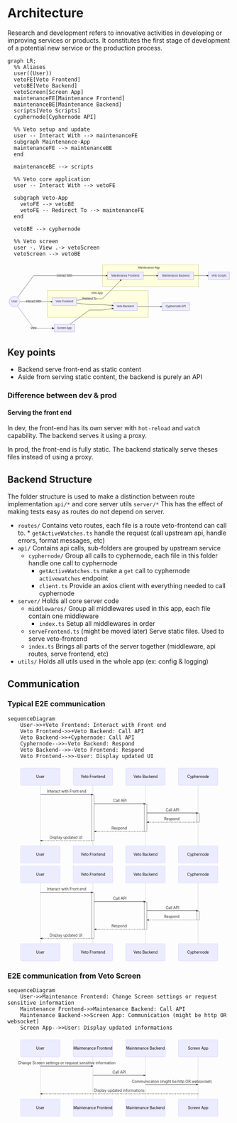 # Architecture

Research and development refers to innovative activities in developing or improving services or products. It constitutes the first stage of development of a potential new service or the production process.

```mermaid
graph LR;
  %% Aliases
  user((User))
  vetoFE[Veto Frontend]
  vetoBE[Veto Backend]
  vetoScreen[Screen App]
  maintenanceFE[Maintenance Frontend]
  maintenanceBE[Maintenance Backend]
  scripts[Veto Scripts]
  cyphernode[Cyphernode API]

  %% Veto setup and update
  user -- Interact With --> maintenanceFE
  subgraph Maintenance-App
  maintenanceFE --> maintenanceBE
  end

  maintenanceBE --> scripts

  %% Veto core application
  user -- Interact With --> vetoFE

  subgraph Veto-App
    vetoFE --> vetoBE
    vetoFE -- Redirect To --> maintenanceFE
  end

  vetoBE --> cyphernode

  %% Veto screen
  user -. View .-> vetoScreen
  vetoScreen --> vetoBE
```

<svg id="mermaid-1585416748728" width="1124.949951171875" xmlns="http://www.w3.org/2000/svg" height="353.7166748046875" viewBox="0 0 1124.949951171875 353.7166748046875">
<style> #mermaid-1585416748728 .label { font-family: 'trebuchet ms', verdana, arial; font-family: var(--mermaid-font-family); color: #333; } #mermaid-1585416748728 .label text { fill: #333; } #mermaid-1585416748728 .node rect, #mermaid-1585416748728 .node circle, #mermaid-1585416748728 .node ellipse, #mermaid-1585416748728 .node polygon, #mermaid-1585416748728 .node path { fill: #ECECFF; stroke: #9370DB; stroke-width: 1px; } #mermaid-1585416748728 .node .label { text-align: center; } #mermaid-1585416748728 .node.clickable { cursor: pointer; } #mermaid-1585416748728 .arrowheadPath { fill: #333333; } #mermaid-1585416748728 .edgePath .path { stroke: #333333; stroke-width: 1.5px; } #mermaid-1585416748728 .edgeLabel { background-color: #e8e8e8; text-align: center; } #mermaid-1585416748728 .cluster rect { fill: #ffffde; stroke: #aaaa33; stroke-width: 1px; } #mermaid-1585416748728 .cluster text { fill: #333; } #mermaid-1585416748728 div.mermaidTooltip { position: absolute; text-align: center; max-width: 200px; padding: 2px; font-family: 'trebuchet ms', verdana, arial; font-family: var(--mermaid-font-family); font-size: 12px; background: #ffffde; border: 1px solid #aaaa33; border-radius: 2px; pointer-events: none; z-index: 100; } #mermaid-1585416748728 .actor { stroke: #CCCCFF; fill: #ECECFF; } #mermaid-1585416748728 text.actor { fill: black; stroke: none; } #mermaid-1585416748728 .actor-line { stroke: grey; } #mermaid-1585416748728 .messageLine0 { stroke-width: 1.5; stroke-dasharray: '2 2'; stroke: #333; } #mermaid-1585416748728 .messageLine1 { stroke-width: 1.5; stroke-dasharray: '2 2'; stroke: #333; } #mermaid-1585416748728 #arrowhead { fill: #333; } #mermaid-1585416748728 .sequenceNumber { fill: white; } #mermaid-1585416748728 #sequencenumber { fill: #333; } #mermaid-1585416748728 #crosshead path { fill: #333 !important; stroke: #333 !important; } #mermaid-1585416748728 .messageText { fill: #333; stroke: none; } #mermaid-1585416748728 .labelBox { stroke: #CCCCFF; fill: #ECECFF; } #mermaid-1585416748728 .labelText { fill: black; stroke: none; } #mermaid-1585416748728 .loopText { fill: black; stroke: none; } #mermaid-1585416748728 .loopLine { stroke-width: 2; stroke-dasharray: '2 2'; stroke: #CCCCFF; } #mermaid-1585416748728 .note { stroke: #aaaa33; fill: #fff5ad; } #mermaid-1585416748728 .noteText { fill: black; stroke: none; font-family: 'trebuchet ms', verdana, arial; font-family: var(--mermaid-font-family); font-size: 14px; } #mermaid-1585416748728 .activation0 { fill: #f4f4f4; stroke: #666; } #mermaid-1585416748728 .activation1 { fill: #f4f4f4; stroke: #666; } #mermaid-1585416748728 .activation2 { fill: #f4f4f4; stroke: #666; } #mermaid-1585416748728 .mermaid-main-font { font-family: "trebuchet ms", verdana, arial; font-family: var(--mermaid-font-family); } #mermaid-1585416748728 .section { stroke: none; opacity: 0.2; } #mermaid-1585416748728 .section0 { fill: rgba(102, 102, 255, 0.49); } #mermaid-1585416748728 .section2 { fill: #fff400; } #mermaid-1585416748728 .section1, #mermaid-1585416748728 .section3 { fill: white; opacity: 0.2; } #mermaid-1585416748728 .sectionTitle0 { fill: #333; } #mermaid-1585416748728 .sectionTitle1 { fill: #333; } #mermaid-1585416748728 .sectionTitle2 { fill: #333; } #mermaid-1585416748728 .sectionTitle3 { fill: #333; } #mermaid-1585416748728 .sectionTitle { text-anchor: start; font-size: 11px; text-height: 14px; font-family: 'trebuchet ms', verdana, arial; font-family: var(--mermaid-font-family); } #mermaid-1585416748728 .grid .tick { stroke: lightgrey; opacity: 0.8; shape-rendering: crispEdges; } #mermaid-1585416748728   .grid .tick text { font-family: 'trebuchet ms', verdana, arial; font-family: var(--mermaid-font-family); } #mermaid-1585416748728 .grid path { stroke-width: 0; } #mermaid-1585416748728 .today { fill: none; stroke: red; stroke-width: 2px; } #mermaid-1585416748728 .task { stroke-width: 2; } #mermaid-1585416748728 .taskText { text-anchor: middle; font-family: 'trebuchet ms', verdana, arial; font-family: var(--mermaid-font-family); } #mermaid-1585416748728 .taskText:not([font-size]) { font-size: 11px; } #mermaid-1585416748728 .taskTextOutsideRight { fill: black; text-anchor: start; font-size: 11px; font-family: 'trebuchet ms', verdana, arial; font-family: var(--mermaid-font-family); } #mermaid-1585416748728 .taskTextOutsideLeft { fill: black; text-anchor: end; font-size: 11px; } #mermaid-1585416748728 .task.clickable { cursor: pointer; } #mermaid-1585416748728 .taskText.clickable { cursor: pointer; fill: #003163 !important; font-weight: bold; } #mermaid-1585416748728 .taskTextOutsideLeft.clickable { cursor: pointer; fill: #003163 !important; font-weight: bold; } #mermaid-1585416748728 .taskTextOutsideRight.clickable { cursor: pointer; fill: #003163 !important; font-weight: bold; } #mermaid-1585416748728 .taskText0, #mermaid-1585416748728 .taskText1, #mermaid-1585416748728 .taskText2, #mermaid-1585416748728 .taskText3 { fill: white; } #mermaid-1585416748728 .task0, #mermaid-1585416748728 .task1, #mermaid-1585416748728 .task2, #mermaid-1585416748728 .task3 { fill: #8a90dd; stroke: #534fbc; } #mermaid-1585416748728 .taskTextOutside0, #mermaid-1585416748728 .taskTextOutside2 { fill: black; } #mermaid-1585416748728 .taskTextOutside1, #mermaid-1585416748728 .taskTextOutside3 { fill: black; } #mermaid-1585416748728 .active0, #mermaid-1585416748728 .active1, #mermaid-1585416748728 .active2, #mermaid-1585416748728 .active3 { fill: #bfc7ff; stroke: #534fbc; } #mermaid-1585416748728 .activeText0, #mermaid-1585416748728 .activeText1, #mermaid-1585416748728 .activeText2, #mermaid-1585416748728 .activeText3 { fill: black !important; } #mermaid-1585416748728 .done0, #mermaid-1585416748728 .done1, #mermaid-1585416748728 .done2, #mermaid-1585416748728 .done3 { stroke: grey; fill: lightgrey; stroke-width: 2; } #mermaid-1585416748728 .doneText0, #mermaid-1585416748728 .doneText1, #mermaid-1585416748728 .doneText2, #mermaid-1585416748728 .doneText3 { fill: black !important; } #mermaid-1585416748728 .crit0, #mermaid-1585416748728 .crit1, #mermaid-1585416748728 .crit2, #mermaid-1585416748728 .crit3 { stroke: #ff8888; fill: red; stroke-width: 2; } #mermaid-1585416748728 .activeCrit0, #mermaid-1585416748728 .activeCrit1, #mermaid-1585416748728 .activeCrit2, #mermaid-1585416748728 .activeCrit3 { stroke: #ff8888; fill: #bfc7ff; stroke-width: 2; } #mermaid-1585416748728 .doneCrit0, #mermaid-1585416748728 .doneCrit1, #mermaid-1585416748728 .doneCrit2, #mermaid-1585416748728 .doneCrit3 { stroke: #ff8888; fill: lightgrey; stroke-width: 2; cursor: pointer; shape-rendering: crispEdges; } #mermaid-1585416748728 .milestone { transform: rotate(45deg) scale(0.8, 0.8); } #mermaid-1585416748728 .milestoneText { font-style: italic; } #mermaid-1585416748728 .doneCritText0, #mermaid-1585416748728 .doneCritText1, #mermaid-1585416748728 .doneCritText2, #mermaid-1585416748728 .doneCritText3 { fill: black !important; } #mermaid-1585416748728 .activeCritText0, #mermaid-1585416748728 .activeCritText1, #mermaid-1585416748728 .activeCritText2, #mermaid-1585416748728 .activeCritText3 { fill: black !important; } #mermaid-1585416748728 .titleText { text-anchor: middle; font-size: 18px; fill: black; font-family: 'trebuchet ms', verdana, arial; font-family: var(--mermaid-font-family); } #mermaid-1585416748728 g.classGroup text { fill: #9370DB; stroke: none; font-family: 'trebuchet ms', verdana, arial; font-family: var(--mermaid-font-family); font-size: 10px; } #mermaid-1585416748728   g.classGroup text .title { font-weight: bolder; } #mermaid-1585416748728 g.clickable { cursor: pointer; } #mermaid-1585416748728 g.classGroup rect { fill: #ECECFF; stroke: #9370DB; } #mermaid-1585416748728 g.classGroup line { stroke: #9370DB; stroke-width: 1; } #mermaid-1585416748728 .classLabel .box { stroke: none; stroke-width: 0; fill: #ECECFF; opacity: 0.5; } #mermaid-1585416748728 .classLabel .label { fill: #9370DB; font-size: 10px; } #mermaid-1585416748728 .relation { stroke: #9370DB; stroke-width: 1; fill: none; } #mermaid-1585416748728 .dashed-line { stroke-dasharray: 3; } #mermaid-1585416748728 #compositionStart { fill: #9370DB; stroke: #9370DB; stroke-width: 1; } #mermaid-1585416748728 #compositionEnd { fill: #9370DB; stroke: #9370DB; stroke-width: 1; } #mermaid-1585416748728 #aggregationStart { fill: #ECECFF; stroke: #9370DB; stroke-width: 1; } #mermaid-1585416748728 #aggregationEnd { fill: #ECECFF; stroke: #9370DB; stroke-width: 1; } #mermaid-1585416748728 #dependencyStart { fill: #9370DB; stroke: #9370DB; stroke-width: 1; } #mermaid-1585416748728 #dependencyEnd { fill: #9370DB; stroke: #9370DB; stroke-width: 1; } #mermaid-1585416748728 #extensionStart { fill: #9370DB; stroke: #9370DB; stroke-width: 1; } #mermaid-1585416748728 #extensionEnd { fill: #9370DB; stroke: #9370DB; stroke-width: 1; } #mermaid-1585416748728 .commit-id, #mermaid-1585416748728 .commit-msg, #mermaid-1585416748728 .branch-label { fill: lightgrey; color: lightgrey; font-family: 'trebuchet ms', verdana, arial; font-family: var(--mermaid-font-family); } #mermaid-1585416748728 .pieTitleText { text-anchor: middle; font-size: 25px; fill: black; font-family: 'trebuchet ms', verdana, arial; font-family: var(--mermaid-font-family); } #mermaid-1585416748728 .slice { font-family: 'trebuchet ms', verdana, arial; font-family: var(--mermaid-font-family); } #mermaid-1585416748728 g.stateGroup text { fill: #9370DB; stroke: none; font-size: 10px; font-family: 'trebuchet ms', verdana, arial; font-family: var(--mermaid-font-family); } #mermaid-1585416748728 g.stateGroup text { fill: #9370DB; stroke: none; font-size: 10px; } #mermaid-1585416748728 g.stateGroup .state-title { font-weight: bolder; fill: black; } #mermaid-1585416748728 g.stateGroup rect { fill: #ECECFF; stroke: #9370DB; } #mermaid-1585416748728 g.stateGroup line { stroke: #9370DB; stroke-width: 1; } #mermaid-1585416748728 .transition { stroke: #9370DB; stroke-width: 1; fill: none; } #mermaid-1585416748728 .stateGroup .composit { fill: white; border-bottom: 1px; } #mermaid-1585416748728 .stateGroup .alt-composit { fill: #e0e0e0; border-bottom: 1px; } #mermaid-1585416748728 .state-note { stroke: #aaaa33; fill: #fff5ad; } #mermaid-1585416748728   .state-note text { fill: black; stroke: none; font-size: 10px; } #mermaid-1585416748728 .stateLabel .box { stroke: none; stroke-width: 0; fill: #ECECFF; opacity: 0.5; } #mermaid-1585416748728 .stateLabel text { fill: black; font-size: 10px; font-weight: bold; font-family: 'trebuchet ms', verdana, arial; font-family: var(--mermaid-font-family); } :root { --mermaid-font-family: '"trebuchet ms", verdana, arial'; --mermaid-font-family: "Comic Sans MS", "Comic Sans", cursive; } :root { --mermaid-font-family: "trebuchet ms", verdana, arial;}</style><style>#mermaid-1585416748728 { color: rgb(0, 0, 0); font: ; }</style><g transform="translate(0, 0)"><g class="output"><g class="clusters"><g class="cluster" id="Veto-App" style="opacity: 1;" transform="translate(454.9166793823242,204.35832977294922)"><rect width="506.59999084472656" height="135.4499969482422" x="-253.29999542236328" y="-67.7249984741211"></rect><g class="label" transform="translate(0, -53.724998474121094)" id="mermaid-1585416748728Text"><g transform="translate(-32.916664123535156,-9.316665649414062)"><foreignObject width="65.83332824707031" height="18.633331298828125"><div xmlns="http://www.w3.org/1999/xhtml" style="display: inline-block; white-space: nowrap;">Veto-App</div></foreignObject></g></g></g><g class="cluster" id="Maintenance-App" style="opacity: 1;" transform="translate(719.8250122070312,62.31666564941406)"><rect width="483.48333740234375" height="108.63333129882812" x="-241.74166870117188" y="-54.31666564941406"></rect><g class="label" transform="translate(0, -40.31666564941406)" id="mermaid-1585416748728Text"><g transform="translate(-62.71666717529297,-9.316665649414062)"><foreignObject width="125.43333435058594" height="18.633331298828125"><div xmlns="http://www.w3.org/1999/xhtml" style="display: inline-block; white-space: nowrap;">Maintenance-App</div></foreignObject></g></g></g></g><g class="edgePaths"><g class="edgePath" style="opacity: 1;"><path class="path" d="M50.89039587342546,171.4934574556654L131.70001220703125,62.31666564941406L201.61668395996094,62.31666564941406L286.8833541870117,62.31666564941406L412.61668395996094,62.31666564941406L478.0833435058594,62.31666564941406L503.0833435058594,62.31666564941406" marker-end="url(#arrowhead79)" style="fill:none"></path><defs><marker id="arrowhead79" viewBox="0 0 10 10" refX="9" refY="5" markerUnits="strokeWidth" markerWidth="8" markerHeight="6" orient="auto"><path d="M 0 0 L 10 5 L 0 10 z" class="arrowheadPath" style="stroke-width: 1px; stroke-dasharray: 1px, 0px;"></path></marker></defs></g><g class="edgePath" style="opacity: 1;"><path class="path" d="M683.2166748046875,62.31666564941406L708.2166748046875,62.31666564941406L733.2166748046875,62.31666564941406L758.2166748046875,62.31666564941406" marker-end="url(#arrowhead80)" style="fill:none"></path><defs><marker id="arrowhead80" viewBox="0 0 10 10" refX="9" refY="5" markerUnits="strokeWidth" markerWidth="8" markerHeight="6" orient="auto"><path d="M 0 0 L 10 5 L 0 10 z" class="arrowheadPath" style="stroke-width: 1px; stroke-dasharray: 1px, 0px;"></path></marker></defs></g><g class="edgePath" style="opacity: 1;"><path class="path" d="M936.5666809082031,62.31666564941406L961.5666809082031,62.31666564941406L986.5666809082031,62.31666564941406L1011.5666809082031,62.31666564941406" marker-end="url(#arrowhead81)" style="fill:none"></path><defs><marker id="arrowhead81" viewBox="0 0 10 10" refX="9" refY="5" markerUnits="strokeWidth" markerWidth="8" markerHeight="6" orient="auto"><path d="M 0 0 L 10 5 L 0 10 z" class="arrowheadPath" style="stroke-width: 1px; stroke-dasharray: 1px, 0px;"></path></marker></defs></g><g class="edgePath" style="opacity: 1;"><path class="path" d="M61.78334045410156,193.10832977294922L131.70001220703125,193.10832977294922L201.61668395996094,193.10832977294922L226.61668395996094,193.10832977294922" marker-end="url(#arrowhead82)" style="fill:none"></path><defs><marker id="arrowhead82" viewBox="0 0 10 10" refX="9" refY="5" markerUnits="strokeWidth" markerWidth="8" markerHeight="6" orient="auto"><path d="M 0 0 L 10 5 L 0 10 z" class="arrowheadPath" style="stroke-width: 1px; stroke-dasharray: 1px, 0px;"></path></marker></defs></g><g class="edgePath" style="opacity: 1;"><path class="path" d="M347.1500244140625,200.13438175153152L412.61668395996094,207.76666259765625L478.0833435058594,207.76666259765625L533.7750091552734,212.60661040835373" marker-end="url(#arrowhead83)" style="fill:none"></path><defs><marker id="arrowhead83" viewBox="0 0 10 10" refX="9" refY="5" markerUnits="strokeWidth" markerWidth="8" markerHeight="6" orient="auto"><path d="M 0 0 L 10 5 L 0 10 z" class="arrowheadPath" style="stroke-width: 1px; stroke-dasharray: 1px, 0px;"></path></marker></defs></g><g class="edgePath" style="opacity: 1;"><path class="path" d="M347.1500244140625,186.08227779436692L412.61668395996094,178.4499969482422L478.0833435058594,178.4499969482422L574.0107639197837,81.63333129882812" marker-end="url(#arrowhead84)" style="fill:none"></path><defs><marker id="arrowhead84" viewBox="0 0 10 10" refX="9" refY="5" markerUnits="strokeWidth" markerWidth="8" markerHeight="6" orient="auto"><path d="M 0 0 L 10 5 L 0 10 z" class="arrowheadPath" style="stroke-width: 1px; stroke-dasharray: 1px, 0px;"></path></marker></defs></g><g class="edgePath" style="opacity: 1;"><path class="path" d="M652.5250091552734,217.76666259765625L708.2166748046875,217.76666259765625L733.2166748046875,217.76666259765625L778.6833419799805,217.76666259765625" marker-end="url(#arrowhead85)" style="fill:none"></path><defs><marker id="arrowhead85" viewBox="0 0 10 10" refX="9" refY="5" markerUnits="strokeWidth" markerWidth="8" markerHeight="6" orient="auto"><path d="M 0 0 L 10 5 L 0 10 z" class="arrowheadPath" style="stroke-width: 1px; stroke-dasharray: 1px, 0px;"></path></marker></defs></g><g class="edgePath" style="opacity: 1;"><path class="path" d="M50.69459441623941,214.86676525602581L131.70001220703125,326.3999938964844L201.61668395996094,326.3999938964844L235.07501983642578,326.3999938964844" marker-end="url(#arrowhead86)" style="fill:none;stroke-width:2px;stroke-dasharray:3;"></path><defs><marker id="arrowhead86" viewBox="0 0 10 10" refX="9" refY="5" markerUnits="strokeWidth" markerWidth="8" markerHeight="6" orient="auto"><path d="M 0 0 L 10 5 L 0 10 z" class="arrowheadPath" style="stroke-width: 1px; stroke-dasharray: 1px, 0px;"></path></marker></defs></g><g class="edgePath" style="opacity: 1;"><path class="path" d="M313.4343105436679,307.0833282470703L412.61668395996094,234.92499542236328L478.0833435058594,234.92499542236328L533.7750091552734,226.62045188334733" marker-end="url(#arrowhead87)" style="fill:none"></path><defs><marker id="arrowhead87" viewBox="0 0 10 10" refX="9" refY="5" markerUnits="strokeWidth" markerWidth="8" markerHeight="6" orient="auto"><path d="M 0 0 L 10 5 L 0 10 z" class="arrowheadPath" style="stroke-width: 1px; stroke-dasharray: 1px, 0px;"></path></marker></defs></g></g><g class="edgeLabels"><g class="edgeLabel" style="opacity: 1;" transform="translate(286.8833541870117,62.31666564941406)"><g transform="translate(-44.91667175292969,-9.316665649414062)" class="label"><foreignObject width="89.83334350585938" height="18.633331298828125"><div xmlns="http://www.w3.org/1999/xhtml" style="display: inline-block; white-space: nowrap;"><span class="edgeLabel">Interact With</span></div></foreignObject></g></g><g class="edgeLabel" style="opacity: 1;" transform=""><g transform="translate(0,0)" class="label"><foreignObject width="0" height="0"><div xmlns="http://www.w3.org/1999/xhtml" style="display: inline-block; white-space: nowrap;"><span class="edgeLabel"></span></div></foreignObject></g></g><g class="edgeLabel" style="opacity: 1;" transform=""><g transform="translate(0,0)" class="label"><foreignObject width="0" height="0"><div xmlns="http://www.w3.org/1999/xhtml" style="display: inline-block; white-space: nowrap;"><span class="edgeLabel"></span></div></foreignObject></g></g><g class="edgeLabel" style="opacity: 1;" transform="translate(131.70001220703125,193.10832977294922)"><g transform="translate(-44.91667175292969,-9.316665649414062)" class="label"><foreignObject width="89.83334350585938" height="18.633331298828125"><div xmlns="http://www.w3.org/1999/xhtml" style="display: inline-block; white-space: nowrap;"><span class="edgeLabel">Interact With</span></div></foreignObject></g></g><g class="edgeLabel" style="opacity: 1;" transform=""><g transform="translate(0,0)" class="label"><foreignObject width="0" height="0"><div xmlns="http://www.w3.org/1999/xhtml" style="display: inline-block; white-space: nowrap;"><span class="edgeLabel"></span></div></foreignObject></g></g><g class="edgeLabel" style="opacity: 1;" transform="translate(412.61668395996094,178.4499969482422)"><g transform="translate(-40.46665954589844,-9.316665649414062)" class="label"><foreignObject width="80.93331909179688" height="18.633331298828125"><div xmlns="http://www.w3.org/1999/xhtml" style="display: inline-block; white-space: nowrap;"><span class="edgeLabel">Redirect To</span></div></foreignObject></g></g><g class="edgeLabel" style="opacity: 1;" transform=""><g transform="translate(0,0)" class="label"><foreignObject width="0" height="0"><div xmlns="http://www.w3.org/1999/xhtml" style="display: inline-block; white-space: nowrap;"><span class="edgeLabel"></span></div></foreignObject></g></g><g class="edgeLabel" style="opacity: 1;" transform="translate(131.70001220703125,326.3999938964844)"><g transform="translate(-17.191665649414062,-9.316665649414062)" class="label"><foreignObject width="34.383331298828125" height="18.633331298828125"><div xmlns="http://www.w3.org/1999/xhtml" style="display: inline-block; white-space: nowrap;"><span class="edgeLabel">View</span></div></foreignObject></g></g><g class="edgeLabel" style="opacity: 1;" transform=""><g transform="translate(0,0)" class="label"><foreignObject width="0" height="0"><div xmlns="http://www.w3.org/1999/xhtml" style="display: inline-block; white-space: nowrap;"><span class="edgeLabel"></span></div></foreignObject></g></g></g><g class="nodes"><g class="node" style="opacity: 1;" id="vetoBE" transform="translate(593.1500091552734,217.76666259765625)"><rect rx="0" ry="0" x="-59.375" y="-19.316665649414062" width="118.75" height="38.633331298828125" class="label-container"></rect><g class="label" transform="translate(0,0)"><g transform="translate(-49.375,-9.316665649414062)"><foreignObject width="98.75" height="18.633331298828125"><div xmlns="http://www.w3.org/1999/xhtml" style="display: inline-block; white-space: nowrap;">Veto Backend</div></foreignObject></g></g></g><g class="node" style="opacity: 1;" id="vetoFE" transform="translate(286.8833541870117,193.10832977294922)"><rect rx="0" ry="0" x="-60.26667022705078" y="-19.316665649414062" width="120.53334045410156" height="38.633331298828125" class="label-container"></rect><g class="label" transform="translate(0,0)"><g transform="translate(-50.26667022705078,-9.316665649414062)"><foreignObject width="100.53334045410156" height="18.633331298828125"><div xmlns="http://www.w3.org/1999/xhtml" style="display: inline-block; white-space: nowrap;">Veto Frontend</div></foreignObject></g></g></g><g class="node" style="opacity: 1;" id="maintenanceFE" transform="translate(593.1500091552734,62.31666564941406)"><rect rx="0" ry="0" x="-90.06666564941406" y="-19.316665649414062" width="180.13333129882812" height="38.633331298828125" class="label-container"></rect><g class="label" transform="translate(0,0)"><g transform="translate(-80.06666564941406,-9.316665649414062)"><foreignObject width="160.13333129882812" height="18.633331298828125"><div xmlns="http://www.w3.org/1999/xhtml" style="display: inline-block; white-space: nowrap;">Maintenance Frontend</div></foreignObject></g></g></g><g class="node" style="opacity: 1;" id="maintenanceBE" transform="translate(847.3916778564453,62.31666564941406)"><rect rx="0" ry="0" x="-89.17500305175781" y="-19.316665649414062" width="178.35000610351562" height="38.633331298828125" class="label-container"></rect><g class="label" transform="translate(0,0)"><g transform="translate(-79.17500305175781,-9.316665649414062)"><foreignObject width="158.35000610351562" height="18.633331298828125"><div xmlns="http://www.w3.org/1999/xhtml" style="display: inline-block; white-space: nowrap;">Maintenance Backend</div></foreignObject></g></g></g><g class="node" style="opacity: 1;" id="user" transform="translate(34.89167022705078,193.10832977294922)"><circle x="-26.89167022705078" y="-19.316665649414062" r="26.89167022705078" class="label-container"></circle><g class="label" transform="translate(0,0)"><g transform="translate(-16.89167022705078,-9.316665649414062)"><foreignObject width="33.78334045410156" height="18.633331298828125"><div xmlns="http://www.w3.org/1999/xhtml" style="display: inline-block; white-space: nowrap;">User</div></foreignObject></g></g></g><g class="node" style="opacity: 1;" id="vetoScreen" transform="translate(286.8833541870117,326.3999938964844)"><rect rx="0" ry="0" x="-51.80833435058594" y="-19.316665649414062" width="103.61666870117188" height="38.633331298828125" class="label-container"></rect><g class="label" transform="translate(0,0)"><g transform="translate(-41.80833435058594,-9.316665649414062)"><foreignObject width="83.61666870117188" height="18.633331298828125"><div xmlns="http://www.w3.org/1999/xhtml" style="display: inline-block; white-space: nowrap;">Screen App</div></foreignObject></g></g></g><g class="node" style="opacity: 1;" id="scripts" transform="translate(1064.2583465576172,62.31666564941406)"><rect rx="0" ry="0" x="-52.69166564941406" y="-19.316665649414062" width="105.38333129882812" height="38.633331298828125" class="label-container"></rect><g class="label" transform="translate(0,0)"><g transform="translate(-42.69166564941406,-9.316665649414062)"><foreignObject width="85.38333129882812" height="18.633331298828125"><div xmlns="http://www.w3.org/1999/xhtml" style="display: inline-block; white-space: nowrap;">Veto Scripts</div></foreignObject></g></g></g><g class="node" style="opacity: 1;" id="cyphernode" transform="translate(847.3916778564453,217.76666259765625)"><rect rx="0" ry="0" x="-68.70833587646484" y="-19.316665649414062" width="137.4166717529297" height="38.633331298828125" class="label-container"></rect><g class="label" transform="translate(0,0)"><g transform="translate(-58.708335876464844,-9.316665649414062)"><foreignObject width="117.41667175292969" height="18.633331298828125"><div xmlns="http://www.w3.org/1999/xhtml" style="display: inline-block; white-space: nowrap;">Cyphernode API</div></foreignObject></g></g></g></g></g></g>
</svg>

## Key points

- Backend serve front-end as static content
- Aside from serving static content, the backend is purely an API

### Difference between dev & prod

#### Serving the front end

In dev, the front-end has its own server with `hot-reload` and `watch` capability. The backend serves it using a proxy.

In prod, the front-end is fully static. The backend statically serve theses files instead of using a proxy.

## Backend Structure

The folder structure is used to make a distinction between route implementation `api/*` and core server utils `server/*`
This has the effect of making tests easy as routes do not depend on server.

- `routes/` Contains veto routes, each file is a route veto-frontend can call to. \* `getActiveWatches.ts` handle the request (call upstream api, handle errors, format messages, etc)
- `api/` Contains api calls, sub-folders are grouped by upstream service
  - `cyphernode/` Group all calls to cyphernode, each file in this folder handle one call to cyphernode
    - `getActiveWatches.ts` make a `get` call to cyphernode `activewatches` endpoint
    - `client.ts` Provide an axios client with everything needed to call cyphernode
- `server/` Holds all core server code
  - `middlewares/` Group all middlewares used in this app, each file contain one middleware
    - `index.ts` Setup all middlewares in order
  - `serveFrontend.ts` (might be moved later) Serve static files. Used to serve veto-frontend
  - `index.ts` Brings all parts of the server together (middleware, api routes, serve frontend, etc)
- `utils/` Holds all utils used in the whole app (ex: config & logging)

## Communication

### Typical E2E communication

```mermaid
sequenceDiagram
    User->>+Veto Frontend: Interact with Front end
    Veto Frontend->>+Veto Backend: Call API
    Veto Backend->>+Cyphernode: Call API
    Cyphernode-->>-Veto Backend: Respond
    Veto Backend-->>-Veto Frontend: Respond
    Veto Frontend-->>-User: Display updated UI
```

<svg id="mermaid-1585413870844" width="100%" xmlns="http://www.w3.org/2000/svg" height="100%" style="max-width:850px;" viewBox="-50 -10 850 371">
    <style> #mermaid-1585413870844 .label { font-family: 'trebuchet ms', verdana, arial; font-family: var(--mermaid-font-family); color: #333; } #mermaid-1585413870844 .label text { fill: #333; } #mermaid-1585413870844 .node rect, #mermaid-1585413870844 .node circle, #mermaid-1585413870844 .node ellipse, #mermaid-1585413870844 .node polygon, #mermaid-1585413870844 .node path { fill: #ECECFF; stroke: #9370DB; stroke-width: 1px; } #mermaid-1585413870844 .node .label { text-align: center; } #mermaid-1585413870844 .node.clickable { cursor: pointer; } #mermaid-1585413870844 .arrowheadPath { fill: #333333; } #mermaid-1585413870844 .edgePath .path { stroke: #333333; stroke-width: 1.5px; } #mermaid-1585413870844 .edgeLabel { background-color: #e8e8e8; text-align: center; } #mermaid-1585413870844 .cluster rect { fill: #ffffde; stroke: #aaaa33; stroke-width: 1px; } #mermaid-1585413870844 .cluster text { fill: #333; } #mermaid-1585413870844 div.mermaidTooltip { position: absolute; text-align: center; max-width: 200px; padding: 2px; font-family: 'trebuchet ms', verdana, arial; font-family: var(--mermaid-font-family); font-size: 12px; background: #ffffde; border: 1px solid #aaaa33; border-radius: 2px; pointer-events: none; z-index: 100; } #mermaid-1585413870844 .actor { stroke: #CCCCFF; fill: #ECECFF; } #mermaid-1585413870844 text.actor { fill: black; stroke: none; } #mermaid-1585413870844 .actor-line { stroke: grey; } #mermaid-1585413870844 .messageLine0 { stroke-width: 1.5; stroke-dasharray: '2 2'; stroke: #333; } #mermaid-1585413870844 .messageLine1 { stroke-width: 1.5; stroke-dasharray: '2 2'; stroke: #333; } #mermaid-1585413870844 #arrowhead { fill: #333; } #mermaid-1585413870844 .sequenceNumber { fill: white; } #mermaid-1585413870844 #sequencenumber { fill: #333; } #mermaid-1585413870844 #crosshead path { fill: #333 !important; stroke: #333 !important; } #mermaid-1585413870844 .messageText { fill: #333; stroke: none; } #mermaid-1585413870844 .labelBox { stroke: #CCCCFF; fill: #ECECFF; } #mermaid-1585413870844 .labelText { fill: black; stroke: none; } #mermaid-1585413870844 .loopText { fill: black; stroke: none; } #mermaid-1585413870844 .loopLine { stroke-width: 2; stroke-dasharray: '2 2'; stroke: #CCCCFF; } #mermaid-1585413870844 .note { stroke: #aaaa33; fill: #fff5ad; } #mermaid-1585413870844 .noteText { fill: black; stroke: none; font-family: 'trebuchet ms', verdana, arial; font-family: var(--mermaid-font-family); font-size: 14px; } #mermaid-1585413870844 .activation0 { fill: #f4f4f4; stroke: #666; } #mermaid-1585413870844 .activation1 { fill: #f4f4f4; stroke: #666; } #mermaid-1585413870844 .activation2 { fill: #f4f4f4; stroke: #666; } #mermaid-1585413870844 .mermaid-main-font { font-family: "trebuchet ms", verdana, arial; font-family: var(--mermaid-font-family); } #mermaid-1585413870844 .section { stroke: none; opacity: 0.2; } #mermaid-1585413870844 .section0 { fill: rgba(102, 102, 255, 0.49); } #mermaid-1585413870844 .section2 { fill: #fff400; } #mermaid-1585413870844 .section1, #mermaid-1585413870844 .section3 { fill: white; opacity: 0.2; } #mermaid-1585413870844 .sectionTitle0 { fill: #333; } #mermaid-1585413870844 .sectionTitle1 { fill: #333; } #mermaid-1585413870844 .sectionTitle2 { fill: #333; } #mermaid-1585413870844 .sectionTitle3 { fill: #333; } #mermaid-1585413870844 .sectionTitle { text-anchor: start; font-size: 11px; text-height: 14px; font-family: 'trebuchet ms', verdana, arial; font-family: var(--mermaid-font-family); } #mermaid-1585413870844 .grid .tick { stroke: lightgrey; opacity: 0.8; shape-rendering: crispEdges; } #mermaid-1585413870844   .grid .tick text { font-family: 'trebuchet ms', verdana, arial; font-family: var(--mermaid-font-family); } #mermaid-1585413870844 .grid path { stroke-width: 0; } #mermaid-1585413870844 .today { fill: none; stroke: red; stroke-width: 2px; } #mermaid-1585413870844 .task { stroke-width: 2; } #mermaid-1585413870844 .taskText { text-anchor: middle; font-family: 'trebuchet ms', verdana, arial; font-family: var(--mermaid-font-family); } #mermaid-1585413870844 .taskText:not([font-size]) { font-size: 11px; } #mermaid-1585413870844 .taskTextOutsideRight { fill: black; text-anchor: start; font-size: 11px; font-family: 'trebuchet ms', verdana, arial; font-family: var(--mermaid-font-family); } #mermaid-1585413870844 .taskTextOutsideLeft { fill: black; text-anchor: end; font-size: 11px; } #mermaid-1585413870844 .task.clickable { cursor: pointer; } #mermaid-1585413870844 .taskText.clickable { cursor: pointer; fill: #003163 !important; font-weight: bold; } #mermaid-1585413870844 .taskTextOutsideLeft.clickable { cursor: pointer; fill: #003163 !important; font-weight: bold; } #mermaid-1585413870844 .taskTextOutsideRight.clickable { cursor: pointer; fill: #003163 !important; font-weight: bold; } #mermaid-1585413870844 .taskText0, #mermaid-1585413870844 .taskText1, #mermaid-1585413870844 .taskText2, #mermaid-1585413870844 .taskText3 { fill: white; } #mermaid-1585413870844 .task0, #mermaid-1585413870844 .task1, #mermaid-1585413870844 .task2, #mermaid-1585413870844 .task3 { fill: #8a90dd; stroke: #534fbc; } #mermaid-1585413870844 .taskTextOutside0, #mermaid-1585413870844 .taskTextOutside2 { fill: black; } #mermaid-1585413870844 .taskTextOutside1, #mermaid-1585413870844 .taskTextOutside3 { fill: black; } #mermaid-1585413870844 .active0, #mermaid-1585413870844 .active1, #mermaid-1585413870844 .active2, #mermaid-1585413870844 .active3 { fill: #bfc7ff; stroke: #534fbc; } #mermaid-1585413870844 .activeText0, #mermaid-1585413870844 .activeText1, #mermaid-1585413870844 .activeText2, #mermaid-1585413870844 .activeText3 { fill: black !important; } #mermaid-1585413870844 .done0, #mermaid-1585413870844 .done1, #mermaid-1585413870844 .done2, #mermaid-1585413870844 .done3 { stroke: grey; fill: lightgrey; stroke-width: 2; } #mermaid-1585413870844 .doneText0, #mermaid-1585413870844 .doneText1, #mermaid-1585413870844 .doneText2, #mermaid-1585413870844 .doneText3 { fill: black !important; } #mermaid-1585413870844 .crit0, #mermaid-1585413870844 .crit1, #mermaid-1585413870844 .crit2, #mermaid-1585413870844 .crit3 { stroke: #ff8888; fill: red; stroke-width: 2; } #mermaid-1585413870844 .activeCrit0, #mermaid-1585413870844 .activeCrit1, #mermaid-1585413870844 .activeCrit2, #mermaid-1585413870844 .activeCrit3 { stroke: #ff8888; fill: #bfc7ff; stroke-width: 2; } #mermaid-1585413870844 .doneCrit0, #mermaid-1585413870844 .doneCrit1, #mermaid-1585413870844 .doneCrit2, #mermaid-1585413870844 .doneCrit3 { stroke: #ff8888; fill: lightgrey; stroke-width: 2; cursor: pointer; shape-rendering: crispEdges; } #mermaid-1585413870844 .milestone { transform: rotate(45deg) scale(0.8, 0.8); } #mermaid-1585413870844 .milestoneText { font-style: italic; } #mermaid-1585413870844 .doneCritText0, #mermaid-1585413870844 .doneCritText1, #mermaid-1585413870844 .doneCritText2, #mermaid-1585413870844 .doneCritText3 { fill: black !important; } #mermaid-1585413870844 .activeCritText0, #mermaid-1585413870844 .activeCritText1, #mermaid-1585413870844 .activeCritText2, #mermaid-1585413870844 .activeCritText3 { fill: black !important; } #mermaid-1585413870844 .titleText { text-anchor: middle; font-size: 18px; fill: black; font-family: 'trebuchet ms', verdana, arial; font-family: var(--mermaid-font-family); } #mermaid-1585413870844 g.classGroup text { fill: #9370DB; stroke: none; font-family: 'trebuchet ms', verdana, arial; font-family: var(--mermaid-font-family); font-size: 10px; } #mermaid-1585413870844   g.classGroup text .title { font-weight: bolder; } #mermaid-1585413870844 g.clickable { cursor: pointer; } #mermaid-1585413870844 g.classGroup rect { fill: #ECECFF; stroke: #9370DB; } #mermaid-1585413870844 g.classGroup line { stroke: #9370DB; stroke-width: 1; } #mermaid-1585413870844 .classLabel .box { stroke: none; stroke-width: 0; fill: #ECECFF; opacity: 0.5; } #mermaid-1585413870844 .classLabel .label { fill: #9370DB; font-size: 10px; } #mermaid-1585413870844 .relation { stroke: #9370DB; stroke-width: 1; fill: none; } #mermaid-1585413870844 .dashed-line { stroke-dasharray: 3; } #mermaid-1585413870844 #compositionStart { fill: #9370DB; stroke: #9370DB; stroke-width: 1; } #mermaid-1585413870844 #compositionEnd { fill: #9370DB; stroke: #9370DB; stroke-width: 1; } #mermaid-1585413870844 #aggregationStart { fill: #ECECFF; stroke: #9370DB; stroke-width: 1; } #mermaid-1585413870844 #aggregationEnd { fill: #ECECFF; stroke: #9370DB; stroke-width: 1; } #mermaid-1585413870844 #dependencyStart { fill: #9370DB; stroke: #9370DB; stroke-width: 1; } #mermaid-1585413870844 #dependencyEnd { fill: #9370DB; stroke: #9370DB; stroke-width: 1; } #mermaid-1585413870844 #extensionStart { fill: #9370DB; stroke: #9370DB; stroke-width: 1; } #mermaid-1585413870844 #extensionEnd { fill: #9370DB; stroke: #9370DB; stroke-width: 1; } #mermaid-1585413870844 .commit-id, #mermaid-1585413870844 .commit-msg, #mermaid-1585413870844 .branch-label { fill: lightgrey; color: lightgrey; font-family: 'trebuchet ms', verdana, arial; font-family: var(--mermaid-font-family); } #mermaid-1585413870844 .pieTitleText { text-anchor: middle; font-size: 25px; fill: black; font-family: 'trebuchet ms', verdana, arial; font-family: var(--mermaid-font-family); } #mermaid-1585413870844 .slice { font-family: 'trebuchet ms', verdana, arial; font-family: var(--mermaid-font-family); } #mermaid-1585413870844 g.stateGroup text { fill: #9370DB; stroke: none; font-size: 10px; font-family: 'trebuchet ms', verdana, arial; font-family: var(--mermaid-font-family); } #mermaid-1585413870844 g.stateGroup text { fill: #9370DB; stroke: none; font-size: 10px; } #mermaid-1585413870844 g.stateGroup .state-title { font-weight: bolder; fill: black; } #mermaid-1585413870844 g.stateGroup rect { fill: #ECECFF; stroke: #9370DB; } #mermaid-1585413870844 g.stateGroup line { stroke: #9370DB; stroke-width: 1; } #mermaid-1585413870844 .transition { stroke: #9370DB; stroke-width: 1; fill: none; } #mermaid-1585413870844 .stateGroup .composit { fill: white; border-bottom: 1px; } #mermaid-1585413870844 .stateGroup .alt-composit { fill: #e0e0e0; border-bottom: 1px; } #mermaid-1585413870844 .state-note { stroke: #aaaa33; fill: #fff5ad; } #mermaid-1585413870844   .state-note text { fill: black; stroke: none; font-size: 10px; } #mermaid-1585413870844 .stateLabel .box { stroke: none; stroke-width: 0; fill: #ECECFF; opacity: 0.5; } #mermaid-1585413870844 .stateLabel text { fill: black; font-size: 10px; font-weight: bold; font-family: 'trebuchet ms', verdana, arial; font-family: var(--mermaid-font-family); } :root { --mermaid-font-family: '"trebuchet ms", verdana, arial'; --mermaid-font-family: "Comic Sans MS", "Comic Sans", cursive; } :root { --mermaid-font-family: "trebuchet ms", verdana, arial;}</style> <style>#mermaid-1585413870844 { color: rgb(0, 0, 0); font: ; }</style> <g></g><g><line id="actor0" x1="75" y1="5" x2="75" y2="360" class="actor-line" stroke-width="0.5px" stroke="#999"></line><rect x="0" y="0" fill="#eaeaea" stroke="#666" width="150" height="65" rx="3" ry="3" class="actor"></rect><text x="75" y="32.5" style="text-anchor: middle;" dominant-baseline="central" alignment-baseline="central" class="actor"><tspan x="75" dy="0">User</tspan></text></g><g><line id="actor1" x1="275" y1="5" x2="275" y2="360" class="actor-line" stroke-width="0.5px" stroke="#999"></line><rect x="200" y="0" fill="#eaeaea" stroke="#666" width="150" height="65" rx="3" ry="3" class="actor"></rect><text x="275" y="32.5" style="text-anchor: middle;" dominant-baseline="central" alignment-baseline="central" class="actor"><tspan x="275" dy="0">Veto Frontend</tspan></text></g><g><line id="actor2" x1="475" y1="5" x2="475" y2="360" class="actor-line" stroke-width="0.5px" stroke="#999"></line><rect x="400" y="0" fill="#eaeaea" stroke="#666" width="150" height="65" rx="3" ry="3" class="actor"></rect><text x="475" y="32.5" style="text-anchor: middle;" dominant-baseline="central" alignment-baseline="central" class="actor"><tspan x="475" dy="0">Veto Backend</tspan></text></g><g><line id="actor3" x1="675" y1="5" x2="675" y2="360" class="actor-line" stroke-width="0.5px" stroke="#999"></line><rect x="600" y="0" fill="#eaeaea" stroke="#666" width="150" height="65" rx="3" ry="3" class="actor"></rect><text x="675" y="32.5" style="text-anchor: middle;" dominant-baseline="central" alignment-baseline="central" class="actor"><tspan x="675" dy="0">Cyphernode</tspan></text></g><defs><marker id="arrowhead" refX="5" refY="2" markerWidth="6" markerHeight="4" orient="auto"><path d="M 0,0 V 4 L6,2 Z"></path></marker></defs><defs><marker id="crosshead" markerWidth="15" markerHeight="8" orient="auto" refX="16" refY="4"><path fill="black" stroke="#000000" style="stroke-dasharray: 0px, 0px;" stroke-width="1px" d="M 9,2 V 6 L16,4 Z"></path><path fill="none" stroke="#000000" style="stroke-dasharray: 0px, 0px;" stroke-width="1px" d="M 0,1 L 6,7 M 6,1 L 0,7"></path></marker></defs><defs><marker id="sequencenumber" refX="15" refY="15" markerWidth="60" markerHeight="40" orient="auto"><circle cx="15" cy="15" r="6"></circle></marker></defs><g><text x="175" y="93" style="text-anchor: middle;" class="messageText">Interact with Front end</text><line x1="75" y1="100" x2="275" y2="100" class="messageLine0" stroke-width="2" stroke="black" style="fill: none;" marker-end="url(#arrowhead)"></line></g><g><rect x="270" y="102" fill="#EDF2AE" stroke="#666" width="10" height="173" rx="0" ry="0" class="activation0"></rect></g><g><text x="377.5" y="128" style="text-anchor: middle;" class="messageText">Call API</text><line x1="280" y1="135" x2="475" y2="135" class="messageLine0" stroke-width="2" stroke="black" style="fill: none;" marker-end="url(#arrowhead)"></line></g><g><rect x="470" y="137" fill="#EDF2AE" stroke="#666" width="10" height="103" rx="0" ry="0" class="activation0"></rect></g><g><text x="577.5" y="163" style="text-anchor: middle;" class="messageText">Call API</text><line x1="480" y1="170" x2="675" y2="170" class="messageLine0" stroke-width="2" stroke="black" style="fill: none;" marker-end="url(#arrowhead)"></line></g><g><rect x="670" y="172" fill="#EDF2AE" stroke="#666" width="10" height="33" rx="0" ry="0" class="activation0"></rect></g><g><text x="575" y="198" style="text-anchor: middle;" class="messageText">Respond</text><line x1="670" y1="205" x2="480" y2="205" style="stroke-dasharray: 3px, 3px; fill: none;" class="messageLine1" stroke-width="2" stroke="black" marker-end="url(#arrowhead)"></line></g><g><text x="375" y="233" style="text-anchor: middle;" class="messageText">Respond</text><line x1="470" y1="240" x2="280" y2="240" style="stroke-dasharray: 3px, 3px; fill: none;" class="messageLine1" stroke-width="2" stroke="black" marker-end="url(#arrowhead)"></line></g><g><text x="172.5" y="268" style="text-anchor: middle;" class="messageText">Display updated UI</text><line x1="270" y1="275" x2="75" y2="275" style="stroke-dasharray: 3px, 3px; fill: none;" class="messageLine1" stroke-width="2" stroke="black" marker-end="url(#arrowhead)"></line></g><g><rect x="0" y="295" fill="#eaeaea" stroke="#666" width="150" height="65" rx="3" ry="3" class="actor"></rect><text x="75" y="327.5" style="text-anchor: middle;" dominant-baseline="central" alignment-baseline="central" class="actor"><tspan x="75" dy="0">User</tspan></text></g><g><rect x="200" y="295" fill="#eaeaea" stroke="#666" width="150" height="65" rx="3" ry="3" class="actor"></rect><text x="275" y="327.5" style="text-anchor: middle;" dominant-baseline="central" alignment-baseline="central" class="actor"><tspan x="275" dy="0">Veto Frontend</tspan></text></g><g><rect x="400" y="295" fill="#eaeaea" stroke="#666" width="150" height="65" rx="3" ry="3" class="actor"></rect><text x="475" y="327.5" style="text-anchor: middle;" dominant-baseline="central" alignment-baseline="central" class="actor"><tspan x="475" dy="0">Veto Backend</tspan></text></g><g><rect x="600" y="295" fill="#eaeaea" stroke="#666" width="150" height="65" rx="3" ry="3" class="actor"></rect><text x="675" y="327.5" style="text-anchor: middle;" dominant-baseline="central" alignment-baseline="central" class="actor"><tspan x="675" dy="0">Cyphernode</tspan></text></g></svg><svg id="mermaid-1585413870844" width="100%" xmlns="http://www.w3.org/2000/svg" height="100%" style="max-width:850px;" viewBox="-50 -10 850 371"><style> #mermaid-1585413870844 .label { font-family: 'trebuchet ms', verdana, arial; font-family: var(--mermaid-font-family); color: #333; } #mermaid-1585413870844 .label text { fill: #333; } #mermaid-1585413870844 .node rect, #mermaid-1585413870844 .node circle, #mermaid-1585413870844 .node ellipse, #mermaid-1585413870844 .node polygon, #mermaid-1585413870844 .node path { fill: #ECECFF; stroke: #9370DB; stroke-width: 1px; } #mermaid-1585413870844 .node .label { text-align: center; } #mermaid-1585413870844 .node.clickable { cursor: pointer; } #mermaid-1585413870844 .arrowheadPath { fill: #333333; } #mermaid-1585413870844 .edgePath .path { stroke: #333333; stroke-width: 1.5px; } #mermaid-1585413870844 .edgeLabel { background-color: #e8e8e8; text-align: center; } #mermaid-1585413870844 .cluster rect { fill: #ffffde; stroke: #aaaa33; stroke-width: 1px; } #mermaid-1585413870844 .cluster text { fill: #333; } #mermaid-1585413870844 div.mermaidTooltip { position: absolute; text-align: center; max-width: 200px; padding: 2px; font-family: 'trebuchet ms', verdana, arial; font-family: var(--mermaid-font-family); font-size: 12px; background: #ffffde; border: 1px solid #aaaa33; border-radius: 2px; pointer-events: none; z-index: 100; } #mermaid-1585413870844 .actor { stroke: #CCCCFF; fill: #ECECFF; } #mermaid-1585413870844 text.actor { fill: black; stroke: none; } #mermaid-1585413870844 .actor-line { stroke: grey; } #mermaid-1585413870844 .messageLine0 { stroke-width: 1.5; stroke-dasharray: '2 2'; stroke: #333; } #mermaid-1585413870844 .messageLine1 { stroke-width: 1.5; stroke-dasharray: '2 2'; stroke: #333; } #mermaid-1585413870844 #arrowhead { fill: #333; } #mermaid-1585413870844 .sequenceNumber { fill: white; } #mermaid-1585413870844 #sequencenumber { fill: #333; } #mermaid-1585413870844 #crosshead path { fill: #333 !important; stroke: #333 !important; } #mermaid-1585413870844 .messageText { fill: #333; stroke: none; } #mermaid-1585413870844 .labelBox { stroke: #CCCCFF; fill: #ECECFF; } #mermaid-1585413870844 .labelText { fill: black; stroke: none; } #mermaid-1585413870844 .loopText { fill: black; stroke: none; } #mermaid-1585413870844 .loopLine { stroke-width: 2; stroke-dasharray: '2 2'; stroke: #CCCCFF; } #mermaid-1585413870844 .note { stroke: #aaaa33; fill: #fff5ad; } #mermaid-1585413870844 .noteText { fill: black; stroke: none; font-family: 'trebuchet ms', verdana, arial; font-family: var(--mermaid-font-family); font-size: 14px; } #mermaid-1585413870844 .activation0 { fill: #f4f4f4; stroke: #666; } #mermaid-1585413870844 .activation1 { fill: #f4f4f4; stroke: #666; } #mermaid-1585413870844 .activation2 { fill: #f4f4f4; stroke: #666; } #mermaid-1585413870844 .mermaid-main-font { font-family: "trebuchet ms", verdana, arial; font-family: var(--mermaid-font-family); } #mermaid-1585413870844 .section { stroke: none; opacity: 0.2; } #mermaid-1585413870844 .section0 { fill: rgba(102, 102, 255, 0.49); } #mermaid-1585413870844 .section2 { fill: #fff400; } #mermaid-1585413870844 .section1, #mermaid-1585413870844 .section3 { fill: white; opacity: 0.2; } #mermaid-1585413870844 .sectionTitle0 { fill: #333; } #mermaid-1585413870844 .sectionTitle1 { fill: #333; } #mermaid-1585413870844 .sectionTitle2 { fill: #333; } #mermaid-1585413870844 .sectionTitle3 { fill: #333; } #mermaid-1585413870844 .sectionTitle { text-anchor: start; font-size: 11px; text-height: 14px; font-family: 'trebuchet ms', verdana, arial; font-family: var(--mermaid-font-family); } #mermaid-1585413870844 .grid .tick { stroke: lightgrey; opacity: 0.8; shape-rendering: crispEdges; } #mermaid-1585413870844   .grid .tick text { font-family: 'trebuchet ms', verdana, arial; font-family: var(--mermaid-font-family); } #mermaid-1585413870844 .grid path { stroke-width: 0; } #mermaid-1585413870844 .today { fill: none; stroke: red; stroke-width: 2px; } #mermaid-1585413870844 .task { stroke-width: 2; } #mermaid-1585413870844 .taskText { text-anchor: middle; font-family: 'trebuchet ms', verdana, arial; font-family: var(--mermaid-font-family); } #mermaid-1585413870844 .taskText:not([font-size]) { font-size: 11px; } #mermaid-1585413870844 .taskTextOutsideRight { fill: black; text-anchor: start; font-size: 11px; font-family: 'trebuchet ms', verdana, arial; font-family: var(--mermaid-font-family); } #mermaid-1585413870844 .taskTextOutsideLeft { fill: black; text-anchor: end; font-size: 11px; } #mermaid-1585413870844 .task.clickable { cursor: pointer; } #mermaid-1585413870844 .taskText.clickable { cursor: pointer; fill: #003163 !important; font-weight: bold; } #mermaid-1585413870844 .taskTextOutsideLeft.clickable { cursor: pointer; fill: #003163 !important; font-weight: bold; } #mermaid-1585413870844 .taskTextOutsideRight.clickable { cursor: pointer; fill: #003163 !important; font-weight: bold; } #mermaid-1585413870844 .taskText0, #mermaid-1585413870844 .taskText1, #mermaid-1585413870844 .taskText2, #mermaid-1585413870844 .taskText3 { fill: white; } #mermaid-1585413870844 .task0, #mermaid-1585413870844 .task1, #mermaid-1585413870844 .task2, #mermaid-1585413870844 .task3 { fill: #8a90dd; stroke: #534fbc; } #mermaid-1585413870844 .taskTextOutside0, #mermaid-1585413870844 .taskTextOutside2 { fill: black; } #mermaid-1585413870844 .taskTextOutside1, #mermaid-1585413870844 .taskTextOutside3 { fill: black; } #mermaid-1585413870844 .active0, #mermaid-1585413870844 .active1, #mermaid-1585413870844 .active2, #mermaid-1585413870844 .active3 { fill: #bfc7ff; stroke: #534fbc; } #mermaid-1585413870844 .activeText0, #mermaid-1585413870844 .activeText1, #mermaid-1585413870844 .activeText2, #mermaid-1585413870844 .activeText3 { fill: black !important; } #mermaid-1585413870844 .done0, #mermaid-1585413870844 .done1, #mermaid-1585413870844 .done2, #mermaid-1585413870844 .done3 { stroke: grey; fill: lightgrey; stroke-width: 2; } #mermaid-1585413870844 .doneText0, #mermaid-1585413870844 .doneText1, #mermaid-1585413870844 .doneText2, #mermaid-1585413870844 .doneText3 { fill: black !important; } #mermaid-1585413870844 .crit0, #mermaid-1585413870844 .crit1, #mermaid-1585413870844 .crit2, #mermaid-1585413870844 .crit3 { stroke: #ff8888; fill: red; stroke-width: 2; } #mermaid-1585413870844 .activeCrit0, #mermaid-1585413870844 .activeCrit1, #mermaid-1585413870844 .activeCrit2, #mermaid-1585413870844 .activeCrit3 { stroke: #ff8888; fill: #bfc7ff; stroke-width: 2; } #mermaid-1585413870844 .doneCrit0, #mermaid-1585413870844 .doneCrit1, #mermaid-1585413870844 .doneCrit2, #mermaid-1585413870844 .doneCrit3 { stroke: #ff8888; fill: lightgrey; stroke-width: 2; cursor: pointer; shape-rendering: crispEdges; } #mermaid-1585413870844 .milestone { transform: rotate(45deg) scale(0.8, 0.8); } #mermaid-1585413870844 .milestoneText { font-style: italic; } #mermaid-1585413870844 .doneCritText0, #mermaid-1585413870844 .doneCritText1, #mermaid-1585413870844 .doneCritText2, #mermaid-1585413870844 .doneCritText3 { fill: black !important; } #mermaid-1585413870844 .activeCritText0, #mermaid-1585413870844 .activeCritText1, #mermaid-1585413870844 .activeCritText2, #mermaid-1585413870844 .activeCritText3 { fill: black !important; } #mermaid-1585413870844 .titleText { text-anchor: middle; font-size: 18px; fill: black; font-family: 'trebuchet ms', verdana, arial; font-family: var(--mermaid-font-family); } #mermaid-1585413870844 g.classGroup text { fill: #9370DB; stroke: none; font-family: 'trebuchet ms', verdana, arial; font-family: var(--mermaid-font-family); font-size: 10px; } #mermaid-1585413870844   g.classGroup text .title { font-weight: bolder; } #mermaid-1585413870844 g.clickable { cursor: pointer; } #mermaid-1585413870844 g.classGroup rect { fill: #ECECFF; stroke: #9370DB; } #mermaid-1585413870844 g.classGroup line { stroke: #9370DB; stroke-width: 1; } #mermaid-1585413870844 .classLabel .box { stroke: none; stroke-width: 0; fill: #ECECFF; opacity: 0.5; } #mermaid-1585413870844 .classLabel .label { fill: #9370DB; font-size: 10px; } #mermaid-1585413870844 .relation { stroke: #9370DB; stroke-width: 1; fill: none; } #mermaid-1585413870844 .dashed-line { stroke-dasharray: 3; } #mermaid-1585413870844 #compositionStart { fill: #9370DB; stroke: #9370DB; stroke-width: 1; } #mermaid-1585413870844 #compositionEnd { fill: #9370DB; stroke: #9370DB; stroke-width: 1; } #mermaid-1585413870844 #aggregationStart { fill: #ECECFF; stroke: #9370DB; stroke-width: 1; } #mermaid-1585413870844 #aggregationEnd { fill: #ECECFF; stroke: #9370DB; stroke-width: 1; } #mermaid-1585413870844 #dependencyStart { fill: #9370DB; stroke: #9370DB; stroke-width: 1; } #mermaid-1585413870844 #dependencyEnd { fill: #9370DB; stroke: #9370DB; stroke-width: 1; } #mermaid-1585413870844 #extensionStart { fill: #9370DB; stroke: #9370DB; stroke-width: 1; } #mermaid-1585413870844 #extensionEnd { fill: #9370DB; stroke: #9370DB; stroke-width: 1; } #mermaid-1585413870844 .commit-id, #mermaid-1585413870844 .commit-msg, #mermaid-1585413870844 .branch-label { fill: lightgrey; color: lightgrey; font-family: 'trebuchet ms', verdana, arial; font-family: var(--mermaid-font-family); } #mermaid-1585413870844 .pieTitleText { text-anchor: middle; font-size: 25px; fill: black; font-family: 'trebuchet ms', verdana, arial; font-family: var(--mermaid-font-family); } #mermaid-1585413870844 .slice { font-family: 'trebuchet ms', verdana, arial; font-family: var(--mermaid-font-family); } #mermaid-1585413870844 g.stateGroup text { fill: #9370DB; stroke: none; font-size: 10px; font-family: 'trebuchet ms', verdana, arial; font-family: var(--mermaid-font-family); } #mermaid-1585413870844 g.stateGroup text { fill: #9370DB; stroke: none; font-size: 10px; } #mermaid-1585413870844 g.stateGroup .state-title { font-weight: bolder; fill: black; } #mermaid-1585413870844 g.stateGroup rect { fill: #ECECFF; stroke: #9370DB; } #mermaid-1585413870844 g.stateGroup line { stroke: #9370DB; stroke-width: 1; } #mermaid-1585413870844 .transition { stroke: #9370DB; stroke-width: 1; fill: none; } #mermaid-1585413870844 .stateGroup .composit { fill: white; border-bottom: 1px; } #mermaid-1585413870844 .stateGroup .alt-composit { fill: #e0e0e0; border-bottom: 1px; } #mermaid-1585413870844 .state-note { stroke: #aaaa33; fill: #fff5ad; } #mermaid-1585413870844   .state-note text { fill: black; stroke: none; font-size: 10px; } #mermaid-1585413870844 .stateLabel .box { stroke: none; stroke-width: 0; fill: #ECECFF; opacity: 0.5; } #mermaid-1585413870844 .stateLabel text { fill: black; font-size: 10px; font-weight: bold; font-family: 'trebuchet ms', verdana, arial; font-family: var(--mermaid-font-family); } :root { --mermaid-font-family: '"trebuchet ms", verdana, arial'; --mermaid-font-family: "Comic Sans MS", "Comic Sans", cursive; } :root { --mermaid-font-family: "trebuchet ms", verdana, arial;}</style><style>#mermaid-1585413870844 { color: rgb(0, 0, 0); font: ; }</style><g></g><g><line id="actor0" x1="75" y1="5" x2="75" y2="360" class="actor-line" stroke-width="0.5px" stroke="#999"></line><rect x="0" y="0" fill="#eaeaea" stroke="#666" width="150" height="65" rx="3" ry="3" class="actor"></rect><text x="75" y="32.5" style="text-anchor: middle;" dominant-baseline="central" alignment-baseline="central" class="actor"><tspan x="75" dy="0">User</tspan></text></g><g><line id="actor1" x1="275" y1="5" x2="275" y2="360" class="actor-line" stroke-width="0.5px" stroke="#999"></line><rect x="200" y="0" fill="#eaeaea" stroke="#666" width="150" height="65" rx="3" ry="3" class="actor"></rect><text x="275" y="32.5" style="text-anchor: middle;" dominant-baseline="central" alignment-baseline="central" class="actor"><tspan x="275" dy="0">Veto Frontend</tspan></text></g><g><line id="actor2" x1="475" y1="5" x2="475" y2="360" class="actor-line" stroke-width="0.5px" stroke="#999"></line><rect x="400" y="0" fill="#eaeaea" stroke="#666" width="150" height="65" rx="3" ry="3" class="actor"></rect><text x="475" y="32.5" style="text-anchor: middle;" dominant-baseline="central" alignment-baseline="central" class="actor"><tspan x="475" dy="0">Veto Backend</tspan></text></g><g><line id="actor3" x1="675" y1="5" x2="675" y2="360" class="actor-line" stroke-width="0.5px" stroke="#999"></line><rect x="600" y="0" fill="#eaeaea" stroke="#666" width="150" height="65" rx="3" ry="3" class="actor"></rect><text x="675" y="32.5" style="text-anchor: middle;" dominant-baseline="central" alignment-baseline="central" class="actor"><tspan x="675" dy="0">Cyphernode</tspan></text></g><defs><marker id="arrowhead" refX="5" refY="2" markerWidth="6" markerHeight="4" orient="auto"><path d="M 0,0 V 4 L6,2 Z"></path></marker></defs><defs><marker id="crosshead" markerWidth="15" markerHeight="8" orient="auto" refX="16" refY="4"><path fill="black" stroke="#000000" style="stroke-dasharray: 0px, 0px;" stroke-width="1px" d="M 9,2 V 6 L16,4 Z"></path><path fill="none" stroke="#000000" style="stroke-dasharray: 0px, 0px;" stroke-width="1px" d="M 0,1 L 6,7 M 6,1 L 0,7"></path></marker></defs><defs><marker id="sequencenumber" refX="15" refY="15" markerWidth="60" markerHeight="40" orient="auto"><circle cx="15" cy="15" r="6"></circle></marker></defs><g><text x="175" y="93" style="text-anchor: middle;" class="messageText">Interact with Front end</text><line x1="75" y1="100" x2="275" y2="100" class="messageLine0" stroke-width="2" stroke="black" style="fill: none;" marker-end="url(#arrowhead)"></line></g><g><rect x="270" y="102" fill="#EDF2AE" stroke="#666" width="10" height="173" rx="0" ry="0" class="activation0"></rect></g><g><text x="377.5" y="128" style="text-anchor: middle;" class="messageText">Call API</text><line x1="280" y1="135" x2="475" y2="135" class="messageLine0" stroke-width="2" stroke="black" style="fill: none;" marker-end="url(#arrowhead)"></line></g><g><rect x="470" y="137" fill="#EDF2AE" stroke="#666" width="10" height="103" rx="0" ry="0" class="activation0"></rect></g><g><text x="577.5" y="163" style="text-anchor: middle;" class="messageText">Call API</text><line x1="480" y1="170" x2="675" y2="170" class="messageLine0" stroke-width="2" stroke="black" style="fill: none;" marker-end="url(#arrowhead)"></line></g><g><rect x="670" y="172" fill="#EDF2AE" stroke="#666" width="10" height="33" rx="0" ry="0" class="activation0"></rect></g><g><text x="575" y="198" style="text-anchor: middle;" class="messageText">Respond</text><line x1="670" y1="205" x2="480" y2="205" style="stroke-dasharray: 3px, 3px; fill: none;" class="messageLine1" stroke-width="2" stroke="black" marker-end="url(#arrowhead)"></line></g><g><text x="375" y="233" style="text-anchor: middle;" class="messageText">Respond</text><line x1="470" y1="240" x2="280" y2="240" style="stroke-dasharray: 3px, 3px; fill: none;" class="messageLine1" stroke-width="2" stroke="black" marker-end="url(#arrowhead)"></line></g><g><text x="172.5" y="268" style="text-anchor: middle;" class="messageText">Display updated UI</text><line x1="270" y1="275" x2="75" y2="275" style="stroke-dasharray: 3px, 3px; fill: none;" class="messageLine1" stroke-width="2" stroke="black" marker-end="url(#arrowhead)"></line></g><g><rect x="0" y="295" fill="#eaeaea" stroke="#666" width="150" height="65" rx="3" ry="3" class="actor"></rect><text x="75" y="327.5" style="text-anchor: middle;" dominant-baseline="central" alignment-baseline="central" class="actor"><tspan x="75" dy="0">User</tspan></text></g><g><rect x="200" y="295" fill="#eaeaea" stroke="#666" width="150" height="65" rx="3" ry="3" class="actor"></rect><text x="275" y="327.5" style="text-anchor: middle;" dominant-baseline="central" alignment-baseline="central" class="actor"><tspan x="275" dy="0">Veto Frontend</tspan></text></g><g><rect x="400" y="295" fill="#eaeaea" stroke="#666" width="150" height="65" rx="3" ry="3" class="actor"></rect><text x="475" y="327.5" style="text-anchor: middle;" dominant-baseline="central" alignment-baseline="central" class="actor"><tspan x="475" dy="0">Veto Backend</tspan></text></g><g><rect x="600" y="295" fill="#eaeaea" stroke="#666" width="150" height="65" rx="3" ry="3" class="actor"></rect><text x="675" y="327.5" style="text-anchor: middle;" dominant-baseline="central" alignment-baseline="central" class="actor"><tspan x="675" dy="0">Cyphernode</tspan></text></g>
</svg>

### E2E communication from Veto Screen

```mermaid
sequenceDiagram
    User->>Maintenance Frontend: Change Screen settings or request sensitive information
    Maintenance Frontend->>Maintenance Backend: Call API
    Maintenance Backend->>Screen App: Communication (might be http OR websocket)
    Screen App-->>User: Display updated informations
```

<svg id="mermaid-1585416869664" width="100%" xmlns="http://www.w3.org/2000/svg" height="100%" style="max-width:850px;" viewBox="-50 -10 850 301">
    <style> #mermaid-1585416869664 .label { font-family: 'trebuchet ms', verdana, arial; font-family: var(--mermaid-font-family); color: #333; } #mermaid-1585416869664 .label text { fill: #333; } #mermaid-1585416869664 .node rect, #mermaid-1585416869664 .node circle, #mermaid-1585416869664 .node ellipse, #mermaid-1585416869664 .node polygon, #mermaid-1585416869664 .node path { fill: #ECECFF; stroke: #9370DB; stroke-width: 1px; } #mermaid-1585416869664 .node .label { text-align: center; } #mermaid-1585416869664 .node.clickable { cursor: pointer; } #mermaid-1585416869664 .arrowheadPath { fill: #333333; } #mermaid-1585416869664 .edgePath .path { stroke: #333333; stroke-width: 1.5px; } #mermaid-1585416869664 .edgeLabel { background-color: #e8e8e8; text-align: center; } #mermaid-1585416869664 .cluster rect { fill: #ffffde; stroke: #aaaa33; stroke-width: 1px; } #mermaid-1585416869664 .cluster text { fill: #333; } #mermaid-1585416869664 div.mermaidTooltip { position: absolute; text-align: center; max-width: 200px; padding: 2px; font-family: 'trebuchet ms', verdana, arial; font-family: var(--mermaid-font-family); font-size: 12px; background: #ffffde; border: 1px solid #aaaa33; border-radius: 2px; pointer-events: none; z-index: 100; } #mermaid-1585416869664 .actor { stroke: #CCCCFF; fill: #ECECFF; } #mermaid-1585416869664 text.actor { fill: black; stroke: none; } #mermaid-1585416869664 .actor-line { stroke: grey; } #mermaid-1585416869664 .messageLine0 { stroke-width: 1.5; stroke-dasharray: '2 2'; stroke: #333; } #mermaid-1585416869664 .messageLine1 { stroke-width: 1.5; stroke-dasharray: '2 2'; stroke: #333; } #mermaid-1585416869664 #arrowhead { fill: #333; } #mermaid-1585416869664 .sequenceNumber { fill: white; } #mermaid-1585416869664 #sequencenumber { fill: #333; } #mermaid-1585416869664 #crosshead path { fill: #333 !important; stroke: #333 !important; } #mermaid-1585416869664 .messageText { fill: #333; stroke: none; } #mermaid-1585416869664 .labelBox { stroke: #CCCCFF; fill: #ECECFF; } #mermaid-1585416869664 .labelText { fill: black; stroke: none; } #mermaid-1585416869664 .loopText { fill: black; stroke: none; } #mermaid-1585416869664 .loopLine { stroke-width: 2; stroke-dasharray: '2 2'; stroke: #CCCCFF; } #mermaid-1585416869664 .note { stroke: #aaaa33; fill: #fff5ad; } #mermaid-1585416869664 .noteText { fill: black; stroke: none; font-family: 'trebuchet ms', verdana, arial; font-family: var(--mermaid-font-family); font-size: 14px; } #mermaid-1585416869664 .activation0 { fill: #f4f4f4; stroke: #666; } #mermaid-1585416869664 .activation1 { fill: #f4f4f4; stroke: #666; } #mermaid-1585416869664 .activation2 { fill: #f4f4f4; stroke: #666; } #mermaid-1585416869664 .mermaid-main-font { font-family: "trebuchet ms", verdana, arial; font-family: var(--mermaid-font-family); } #mermaid-1585416869664 .section { stroke: none; opacity: 0.2; } #mermaid-1585416869664 .section0 { fill: rgba(102, 102, 255, 0.49); } #mermaid-1585416869664 .section2 { fill: #fff400; } #mermaid-1585416869664 .section1, #mermaid-1585416869664 .section3 { fill: white; opacity: 0.2; } #mermaid-1585416869664 .sectionTitle0 { fill: #333; } #mermaid-1585416869664 .sectionTitle1 { fill: #333; } #mermaid-1585416869664 .sectionTitle2 { fill: #333; } #mermaid-1585416869664 .sectionTitle3 { fill: #333; } #mermaid-1585416869664 .sectionTitle { text-anchor: start; font-size: 11px; text-height: 14px; font-family: 'trebuchet ms', verdana, arial; font-family: var(--mermaid-font-family); } #mermaid-1585416869664 .grid .tick { stroke: lightgrey; opacity: 0.8; shape-rendering: crispEdges; } #mermaid-1585416869664   .grid .tick text { font-family: 'trebuchet ms', verdana, arial; font-family: var(--mermaid-font-family); } #mermaid-1585416869664 .grid path { stroke-width: 0; } #mermaid-1585416869664 .today { fill: none; stroke: red; stroke-width: 2px; } #mermaid-1585416869664 .task { stroke-width: 2; } #mermaid-1585416869664 .taskText { text-anchor: middle; font-family: 'trebuchet ms', verdana, arial; font-family: var(--mermaid-font-family); } #mermaid-1585416869664 .taskText:not([font-size]) { font-size: 11px; } #mermaid-1585416869664 .taskTextOutsideRight { fill: black; text-anchor: start; font-size: 11px; font-family: 'trebuchet ms', verdana, arial; font-family: var(--mermaid-font-family); } #mermaid-1585416869664 .taskTextOutsideLeft { fill: black; text-anchor: end; font-size: 11px; } #mermaid-1585416869664 .task.clickable { cursor: pointer; } #mermaid-1585416869664 .taskText.clickable { cursor: pointer; fill: #003163 !important; font-weight: bold; } #mermaid-1585416869664 .taskTextOutsideLeft.clickable { cursor: pointer; fill: #003163 !important; font-weight: bold; } #mermaid-1585416869664 .taskTextOutsideRight.clickable { cursor: pointer; fill: #003163 !important; font-weight: bold; } #mermaid-1585416869664 .taskText0, #mermaid-1585416869664 .taskText1, #mermaid-1585416869664 .taskText2, #mermaid-1585416869664 .taskText3 { fill: white; } #mermaid-1585416869664 .task0, #mermaid-1585416869664 .task1, #mermaid-1585416869664 .task2, #mermaid-1585416869664 .task3 { fill: #8a90dd; stroke: #534fbc; } #mermaid-1585416869664 .taskTextOutside0, #mermaid-1585416869664 .taskTextOutside2 { fill: black; } #mermaid-1585416869664 .taskTextOutside1, #mermaid-1585416869664 .taskTextOutside3 { fill: black; } #mermaid-1585416869664 .active0, #mermaid-1585416869664 .active1, #mermaid-1585416869664 .active2, #mermaid-1585416869664 .active3 { fill: #bfc7ff; stroke: #534fbc; } #mermaid-1585416869664 .activeText0, #mermaid-1585416869664 .activeText1, #mermaid-1585416869664 .activeText2, #mermaid-1585416869664 .activeText3 { fill: black !important; } #mermaid-1585416869664 .done0, #mermaid-1585416869664 .done1, #mermaid-1585416869664 .done2, #mermaid-1585416869664 .done3 { stroke: grey; fill: lightgrey; stroke-width: 2; } #mermaid-1585416869664 .doneText0, #mermaid-1585416869664 .doneText1, #mermaid-1585416869664 .doneText2, #mermaid-1585416869664 .doneText3 { fill: black !important; } #mermaid-1585416869664 .crit0, #mermaid-1585416869664 .crit1, #mermaid-1585416869664 .crit2, #mermaid-1585416869664 .crit3 { stroke: #ff8888; fill: red; stroke-width: 2; } #mermaid-1585416869664 .activeCrit0, #mermaid-1585416869664 .activeCrit1, #mermaid-1585416869664 .activeCrit2, #mermaid-1585416869664 .activeCrit3 { stroke: #ff8888; fill: #bfc7ff; stroke-width: 2; } #mermaid-1585416869664 .doneCrit0, #mermaid-1585416869664 .doneCrit1, #mermaid-1585416869664 .doneCrit2, #mermaid-1585416869664 .doneCrit3 { stroke: #ff8888; fill: lightgrey; stroke-width: 2; cursor: pointer; shape-rendering: crispEdges; } #mermaid-1585416869664 .milestone { transform: rotate(45deg) scale(0.8, 0.8); } #mermaid-1585416869664 .milestoneText { font-style: italic; } #mermaid-1585416869664 .doneCritText0, #mermaid-1585416869664 .doneCritText1, #mermaid-1585416869664 .doneCritText2, #mermaid-1585416869664 .doneCritText3 { fill: black !important; } #mermaid-1585416869664 .activeCritText0, #mermaid-1585416869664 .activeCritText1, #mermaid-1585416869664 .activeCritText2, #mermaid-1585416869664 .activeCritText3 { fill: black !important; } #mermaid-1585416869664 .titleText { text-anchor: middle; font-size: 18px; fill: black; font-family: 'trebuchet ms', verdana, arial; font-family: var(--mermaid-font-family); } #mermaid-1585416869664 g.classGroup text { fill: #9370DB; stroke: none; font-family: 'trebuchet ms', verdana, arial; font-family: var(--mermaid-font-family); font-size: 10px; } #mermaid-1585416869664   g.classGroup text .title { font-weight: bolder; } #mermaid-1585416869664 g.clickable { cursor: pointer; } #mermaid-1585416869664 g.classGroup rect { fill: #ECECFF; stroke: #9370DB; } #mermaid-1585416869664 g.classGroup line { stroke: #9370DB; stroke-width: 1; } #mermaid-1585416869664 .classLabel .box { stroke: none; stroke-width: 0; fill: #ECECFF; opacity: 0.5; } #mermaid-1585416869664 .classLabel .label { fill: #9370DB; font-size: 10px; } #mermaid-1585416869664 .relation { stroke: #9370DB; stroke-width: 1; fill: none; } #mermaid-1585416869664 .dashed-line { stroke-dasharray: 3; } #mermaid-1585416869664 #compositionStart { fill: #9370DB; stroke: #9370DB; stroke-width: 1; } #mermaid-1585416869664 #compositionEnd { fill: #9370DB; stroke: #9370DB; stroke-width: 1; } #mermaid-1585416869664 #aggregationStart { fill: #ECECFF; stroke: #9370DB; stroke-width: 1; } #mermaid-1585416869664 #aggregationEnd { fill: #ECECFF; stroke: #9370DB; stroke-width: 1; } #mermaid-1585416869664 #dependencyStart { fill: #9370DB; stroke: #9370DB; stroke-width: 1; } #mermaid-1585416869664 #dependencyEnd { fill: #9370DB; stroke: #9370DB; stroke-width: 1; } #mermaid-1585416869664 #extensionStart { fill: #9370DB; stroke: #9370DB; stroke-width: 1; } #mermaid-1585416869664 #extensionEnd { fill: #9370DB; stroke: #9370DB; stroke-width: 1; } #mermaid-1585416869664 .commit-id, #mermaid-1585416869664 .commit-msg, #mermaid-1585416869664 .branch-label { fill: lightgrey; color: lightgrey; font-family: 'trebuchet ms', verdana, arial; font-family: var(--mermaid-font-family); } #mermaid-1585416869664 .pieTitleText { text-anchor: middle; font-size: 25px; fill: black; font-family: 'trebuchet ms', verdana, arial; font-family: var(--mermaid-font-family); } #mermaid-1585416869664 .slice { font-family: 'trebuchet ms', verdana, arial; font-family: var(--mermaid-font-family); } #mermaid-1585416869664 g.stateGroup text { fill: #9370DB; stroke: none; font-size: 10px; font-family: 'trebuchet ms', verdana, arial; font-family: var(--mermaid-font-family); } #mermaid-1585416869664 g.stateGroup text { fill: #9370DB; stroke: none; font-size: 10px; } #mermaid-1585416869664 g.stateGroup .state-title { font-weight: bolder; fill: black; } #mermaid-1585416869664 g.stateGroup rect { fill: #ECECFF; stroke: #9370DB; } #mermaid-1585416869664 g.stateGroup line { stroke: #9370DB; stroke-width: 1; } #mermaid-1585416869664 .transition { stroke: #9370DB; stroke-width: 1; fill: none; } #mermaid-1585416869664 .stateGroup .composit { fill: white; border-bottom: 1px; } #mermaid-1585416869664 .stateGroup .alt-composit { fill: #e0e0e0; border-bottom: 1px; } #mermaid-1585416869664 .state-note { stroke: #aaaa33; fill: #fff5ad; } #mermaid-1585416869664   .state-note text { fill: black; stroke: none; font-size: 10px; } #mermaid-1585416869664 .stateLabel .box { stroke: none; stroke-width: 0; fill: #ECECFF; opacity: 0.5; } #mermaid-1585416869664 .stateLabel text { fill: black; font-size: 10px; font-weight: bold; font-family: 'trebuchet ms', verdana, arial; font-family: var(--mermaid-font-family); } :root { --mermaid-font-family: '"trebuchet ms", verdana, arial'; --mermaid-font-family: "Comic Sans MS", "Comic Sans", cursive; } :root { --mermaid-font-family: "trebuchet ms", verdana, arial;}</style><style>#mermaid-1585416869664 { color: rgb(0, 0, 0); font: ; }</style><g></g><g><line id="actor3368" x1="75" y1="5" x2="75" y2="290" class="actor-line" stroke-width="0.5px" stroke="#999"></line><rect x="0" y="0" fill="#eaeaea" stroke="#666" width="150" height="65" rx="3" ry="3" class="actor"></rect><text x="75" y="32.5" style="text-anchor: middle;" dominant-baseline="central" alignment-baseline="central" class="actor"><tspan x="75" dy="0">User</tspan></text></g><g><line id="actor3369" x1="275" y1="5" x2="275" y2="290" class="actor-line" stroke-width="0.5px" stroke="#999"></line><rect x="200" y="0" fill="#eaeaea" stroke="#666" width="150" height="65" rx="3" ry="3" class="actor"></rect><text x="275" y="32.5" style="text-anchor: middle;" dominant-baseline="central" alignment-baseline="central" class="actor"><tspan x="275" dy="0">Maintenance Frontend</tspan></text></g><g><line id="actor3370" x1="475" y1="5" x2="475" y2="290" class="actor-line" stroke-width="0.5px" stroke="#999"></line><rect x="400" y="0" fill="#eaeaea" stroke="#666" width="150" height="65" rx="3" ry="3" class="actor"></rect><text x="475" y="32.5" style="text-anchor: middle;" dominant-baseline="central" alignment-baseline="central" class="actor"><tspan x="475" dy="0">Maintenance Backend</tspan></text></g><g><line id="actor3371" x1="675" y1="5" x2="675" y2="290" class="actor-line" stroke-width="0.5px" stroke="#999"></line><rect x="600" y="0" fill="#eaeaea" stroke="#666" width="150" height="65" rx="3" ry="3" class="actor"></rect><text x="675" y="32.5" style="text-anchor: middle;" dominant-baseline="central" alignment-baseline="central" class="actor"><tspan x="675" dy="0">Screen App</tspan></text></g><defs><marker id="arrowhead" refX="5" refY="2" markerWidth="6" markerHeight="4" orient="auto"><path d="M 0,0 V 4 L6,2 Z"></path></marker></defs><defs><marker id="crosshead" markerWidth="15" markerHeight="8" orient="auto" refX="16" refY="4"><path fill="black" stroke="#000000" style="stroke-dasharray: 0px, 0px;" stroke-width="1px" d="M 9,2 V 6 L16,4 Z"></path><path fill="none" stroke="#000000" style="stroke-dasharray: 0px, 0px;" stroke-width="1px" d="M 0,1 L 6,7 M 6,1 L 0,7"></path></marker></defs><defs><marker id="sequencenumber" refX="15" refY="15" markerWidth="60" markerHeight="40" orient="auto"><circle cx="15" cy="15" r="6"></circle></marker></defs><g><text x="175" y="93" style="text-anchor: middle;" class="messageText">Change Screen settings or request sensitive information</text><line x1="75" y1="100" x2="275" y2="100" class="messageLine0" stroke-width="2" stroke="black" style="fill: none;" marker-end="url(#arrowhead)"></line></g><g><text x="375" y="128" style="text-anchor: middle;" class="messageText">Call API</text><line x1="275" y1="135" x2="475" y2="135" class="messageLine0" stroke-width="2" stroke="black" style="fill: none;" marker-end="url(#arrowhead)"></line></g><g><text x="575" y="163" style="text-anchor: middle;" class="messageText">Communication (might be http OR websocket)</text><line x1="475" y1="170" x2="675" y2="170" class="messageLine0" stroke-width="2" stroke="black" style="fill: none;" marker-end="url(#arrowhead)"></line></g><g><text x="375" y="198" style="text-anchor: middle;" class="messageText">Display updated informations</text><line x1="675" y1="205" x2="75" y2="205" style="stroke-dasharray: 3px, 3px; fill: none;" class="messageLine1" stroke-width="2" stroke="black" marker-end="url(#arrowhead)"></line></g><g><rect x="0" y="225" fill="#eaeaea" stroke="#666" width="150" height="65" rx="3" ry="3" class="actor"></rect><text x="75" y="257.5" style="text-anchor: middle;" dominant-baseline="central" alignment-baseline="central" class="actor"><tspan x="75" dy="0">User</tspan></text></g><g><rect x="200" y="225" fill="#eaeaea" stroke="#666" width="150" height="65" rx="3" ry="3" class="actor"></rect><text x="275" y="257.5" style="text-anchor: middle;" dominant-baseline="central" alignment-baseline="central" class="actor"><tspan x="275" dy="0">Maintenance Frontend</tspan></text></g><g><rect x="400" y="225" fill="#eaeaea" stroke="#666" width="150" height="65" rx="3" ry="3" class="actor"></rect><text x="475" y="257.5" style="text-anchor: middle;" dominant-baseline="central" alignment-baseline="central" class="actor"><tspan x="475" dy="0">Maintenance Backend</tspan></text></g><g><rect x="600" y="225" fill="#eaeaea" stroke="#666" width="150" height="65" rx="3" ry="3" class="actor"></rect><text x="675" y="257.5" style="text-anchor: middle;" dominant-baseline="central" alignment-baseline="central" class="actor"><tspan x="675" dy="0">Screen App</tspan></text></g>
</svg>

